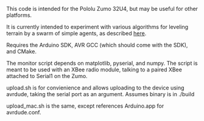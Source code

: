 This code is intended for the Pololu Zumo 32U4, but may be useful for other platforms.

It is currently intended to experiment with various algorithms for leveling terrain by a swarm of simple agents, 
as described [here](http://dl.acm.org/citation.cfm?id=2744535).

Requires the Arduino SDK, AVR GCC (which should come with the SDK), and CMake.

The monitor script depends on matplotlib, pyserial, and numpy.
The script is meant to be used with an XBee radio module, talking to a paired XBee attached to Serial1 on the Zumo.

upload.sh is for convienience and allows uploading to the device using avrdude, taking the serial port as an argument. Assumes binary is in ./build

upload_mac.sh is the same, except references Arduino.app for avrdude.conf.
